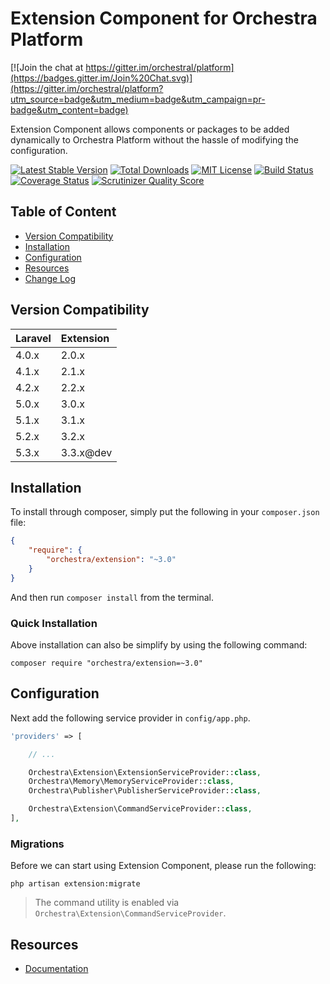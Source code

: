 Extension Component for Orchestra Platform
==============

[![Join the chat at https://gitter.im/orchestral/platform](https://badges.gitter.im/Join%20Chat.svg)](https://gitter.im/orchestral/platform?utm_source=badge&utm_medium=badge&utm_campaign=pr-badge&utm_content=badge)

Extension Component allows components or packages to be added dynamically to Orchestra Platform without the hassle of modifying the configuration.

[![Latest Stable Version](https://img.shields.io/github/release/orchestral/extension.svg?style=flat-square)](https://packagist.org/packages/orchestra/extension)
[![Total Downloads](https://img.shields.io/packagist/dt/orchestra/extension.svg?style=flat-square)](https://packagist.org/packages/orchestra/extension)
[![MIT License](https://img.shields.io/packagist/l/orchestra/extension.svg?style=flat-square)](https://packagist.org/packages/orchestra/extension)
[![Build Status](https://img.shields.io/travis/orchestral/extension/3.3.svg?style=flat-square)](https://travis-ci.org/orchestral/extension)
[![Coverage Status](https://img.shields.io/coveralls/orchestral/extension/3.3.svg?style=flat-square)](https://coveralls.io/r/orchestral/extension?branch=3.3)
[![Scrutinizer Quality Score](https://img.shields.io/scrutinizer/g/orchestral/extension/3.3.svg?style=flat-square)](https://scrutinizer-ci.com/g/orchestral/extension/)

## Table of Content

* [Version Compatibility](#version-compatibility)
* [Installation](#installation)
* [Configuration](#configuration)
* [Resources](#resources)
* [Change Log](http://orchestraplatform.com/docs/latest/components/extension/changes#v3-3)

## Version Compatibility

Laravel    | Extension
:----------|:----------
 4.0.x     | 2.0.x
 4.1.x     | 2.1.x
 4.2.x     | 2.2.x
 5.0.x     | 3.0.x
 5.1.x     | 3.1.x
 5.2.x     | 3.2.x
 5.3.x     | 3.3.x@dev

## Installation

To install through composer, simply put the following in your `composer.json` file:

```json
{
    "require": {
        "orchestra/extension": "~3.0"
    }
}
```

And then run `composer install` from the terminal.

### Quick Installation

Above installation can also be simplify by using the following command:

    composer require "orchestra/extension=~3.0"

## Configuration

Next add the following service provider in `config/app.php`.

```php
'providers' => [

    // ...

    Orchestra\Extension\ExtensionServiceProvider::class,
    Orchestra\Memory\MemoryServiceProvider::class,
    Orchestra\Publisher\PublisherServiceProvider::class,

    Orchestra\Extension\CommandServiceProvider::class,
],
```

### Migrations

Before we can start using Extension Component, please run the following:

    php artisan extension:migrate

> The command utility is enabled via `Orchestra\Extension\CommandServiceProvider`.

## Resources

* [Documentation](http://orchestraplatform.com/docs/latest/components/extension)
